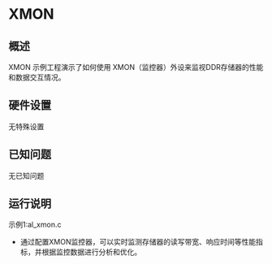 # XMON

## 概述

XMON 示例工程演示了如何使用 XMON（监控器）外设来监视DDR存储器的性能和数据交互情况。

## 硬件设置

无特殊设置

## 已知问题

无已知问题

## 运行说明

示例1:al_xmon.c
- 通过配置XMON监控器，可以实时监测存储器的读写带宽、响应时间等性能指标，并根据监控数据进行分析和优化。
